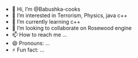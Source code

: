 - 👋 Hi, I’m @Babushka-cooks
- 👀 I’m interested in Terrorism, Physics, java c++
- 🌱 I’m currently learning c++
- 💞️ I’m looking to collaborate on Rosewood engine
- 📫 How to reach me ...
- 😄 Pronouns: ...
- ⚡ Fun fact: ...

<!---
Babushka-cooks/Babushka-cooks is a ✨ special ✨ repository because its `README.md` (this file) appears on your GitHub profile.
You can click the Preview link to take a look at your changes.
--->
